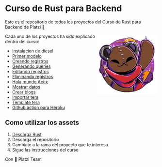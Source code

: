 # Curso de Rust para Backend		
Este es el repositorio de todos los proyectos del Curso de Rust para Backend de Platzi 💚 

<a href="https://github.com/HectorPulido">
<img align="right" height="auto" width="200" src="https://github.com/HectorPulido/HectorPulido/raw/master/img/pequesoft.png"/>
</a>

Cada uno de los proyectos ha sido explicado dentro del curso:


* [Instalacion de diesel](https://github.com/platzi/curso-rust-backend/tree/clase-3-instalacion-de-diesel)
* [Primer modelo](https://github.com/platzi/curso-rust-backend/tree/clase-4-creacion-de-modelos)
* [Creando registros](https://github.com/platzi/curso-rust-backend/tree/clase-5-creando-registros)
* [Generando queries](https://github.com/platzi/curso-rust-backend/tree/clase-6-leyendo-registros)
* [Editando registros](https://github.com/platzi/curso-rust-backend/tree/clase-7-editando-registros)
* [Eliminando registros](https://github.com/platzi/curso-rust-backend/tree/clase-8-eliminando-registros)
* [Hola mundo Actix](https://github.com/platzi/curso-rust-backend/tree/clase-9-Hola-Actix)
* [Mostrar datos](https://github.com/platzi/curso-rust-backend/tree/clase-10-mostrar-datos)
* [Crear blogs](https://github.com/platzi/curso-rust-backend/tree/clase-12-crear-blogs)
* [Importar tera](https://github.com/platzi/curso-rust-backend/tree/clase-13-importar-tera)
* [Template tera](https://github.com/platzi/curso-rust-backend/tree/clase-14-templates-tera)
* [Github action para Heroku](https://github.com/platzi/curso-rust-backend/tree/clase-17-github-action)


## Como utilizar los assets
1. [Descarga Rust](https://www.rust-lang.org/tools/install)
2. Descarga el repositorio
3. Cambiate a la rama del proyecto que te interesa
4. Sigue las instrucciones del curso


Con 💚 Platzi Team
